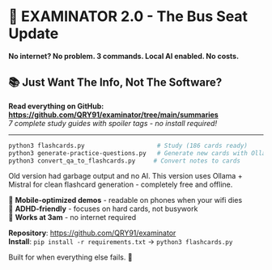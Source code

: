 # 🚌 EXAMINATOR 2.0 - The Bus Seat Update

**No internet? No problem. 3 commands. Local AI enabled. No costs.**

## 📚 Just Want The Info, Not The Software?
**Read everything on GitHub: https://github.com/QRY91/examinator/tree/main/summaries**  
*7 complete study guides with spoiler tags - no install required!*

---

```bash
python3 flashcards.py                    # Study (186 cards ready)
python3 generate-practice-questions.py   # Generate new cards with Ollama  
python3 convert_qa_to_flashcards.py     # Convert notes to cards
```

Old version had garbage output and no AI. This version uses Ollama + Mistral for clean flashcard generation - completely free and offline.

📱 **Mobile-optimized demos** - readable on phones when your wifi dies  
🧠 **ADHD-friendly** - focuses on hard cards, not busywork  
🌙 **Works at 3am** - no internet required

**Repository**: https://github.com/QRY91/examinator  
**Install**: `pip install -r requirements.txt` → `python3 flashcards.py`

Built for when everything else fails. 🎯 